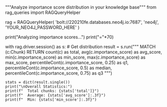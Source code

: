 """Analyze importance score distribution in your knowledge base"""
from rag_queries import RAGQueryHelper

rag = RAGQueryHelper(
    'bolt://220210fe.databases.neo4j.io:7687',
    'neo4j',
    'YOUR_NEO4J_PASSWORD_HERE'
)

print("Analyzing importance scores...")
print("="*70)

with rag.driver.session() as s:
    # Get distribution
    result = s.run("""
        MATCH (c:Chunk)
        RETURN
            count(c) as total,
            avg(c.importance_score) as avg_score,
            min(c.importance_score) as min_score,
            max(c.importance_score) as max_score,
            percentileCont(c.importance_score, 0.25) as q1,
            percentileCont(c.importance_score, 0.5) as median,
            percentileCont(c.importance_score, 0.75) as q3
    """)

    stats = dict(result.single())
    print("\nOverall Statistics:")
    print(f"  Total chunks: {stats['total']}")
    print(f"  Average: {stats['avg_score']:.3f}")
    print(f"  Min: {stats['min_score']:.3f}")
